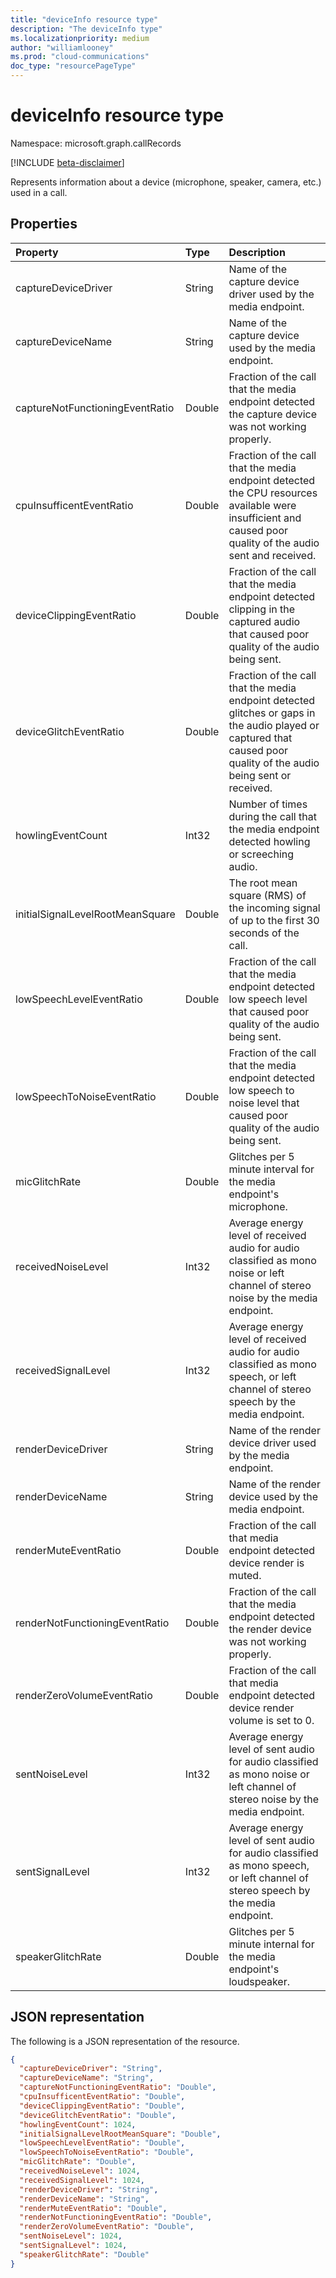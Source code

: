 ```yaml
---
title: "deviceInfo resource type"
description: "The deviceInfo type"
ms.localizationpriority: medium
author: "williamlooney"
ms.prod: "cloud-communications"
doc_type: "resourcePageType"
---
```


# deviceInfo resource type

Namespace: microsoft.graph.callRecords

[!INCLUDE [beta-disclaimer](../../includes/beta-disclaimer.md)]

Represents information about a device (microphone, speaker, camera, etc.) used in a call.

## Properties

| Property     | Type        | Description |
|:-------------|:------------|:------------|
|captureDeviceDriver|String|Name of the capture device driver used by the media endpoint.|
|captureDeviceName|String|Name of the capture device used by the media endpoint.|
|captureNotFunctioningEventRatio|Double|Fraction of the call that the media endpoint detected the capture device was not working properly.|
|cpuInsufficentEventRatio|Double|Fraction of the call that the media endpoint detected the CPU resources available were insufficient and caused poor quality of the audio sent and received.|
|deviceClippingEventRatio|Double|Fraction of the call that the media endpoint detected clipping in the captured audio that caused poor quality of the audio being sent.|
|deviceGlitchEventRatio|Double|Fraction of the call that the media endpoint detected glitches or gaps in the audio played or captured that caused poor quality of the audio being sent or received.|
|howlingEventCount|Int32|Number of times during the call that the media endpoint detected howling or screeching audio.|
|initialSignalLevelRootMeanSquare|Double|The root mean square (RMS) of the incoming signal of up to the first 30 seconds of the call.|
|lowSpeechLevelEventRatio|Double|Fraction of the call that the media endpoint detected low speech level that caused poor quality of the audio being sent.|
|lowSpeechToNoiseEventRatio|Double|Fraction of the call that the media endpoint detected low speech to noise level that caused poor quality of the audio being sent.|
|micGlitchRate|Double|Glitches per 5 minute interval for the media endpoint's microphone.|
|receivedNoiseLevel|Int32|Average energy level of received audio for audio classified as mono noise or left channel of stereo noise by the media endpoint.|
|receivedSignalLevel|Int32|Average energy level of received audio for audio classified as mono speech, or left channel of stereo speech by the media endpoint.|
|renderDeviceDriver|String|Name of the render device driver used by the media endpoint.|
|renderDeviceName|String|Name of the render device used by the media endpoint.|
|renderMuteEventRatio|Double|Fraction of the call that media endpoint detected device render is muted.|
|renderNotFunctioningEventRatio|Double|Fraction of the call that the media endpoint detected the render device was not working properly.|
|renderZeroVolumeEventRatio|Double|Fraction of the call that media endpoint detected device render volume is set to 0.|
|sentNoiseLevel|Int32|Average energy level of sent audio for audio classified as mono noise or left channel of stereo noise by the media endpoint.|
|sentSignalLevel|Int32|Average energy level of sent audio for audio classified as mono speech, or left channel of stereo speech by the media endpoint.|
|speakerGlitchRate|Double|Glitches per 5 minute internal for the media endpoint's loudspeaker.|


## JSON representation

The following is a JSON representation of the resource.

<!-- {
  "blockType": "resource",
  "optionalProperties": [

  ],
  "@odata.type": "microsoft.graph.callRecords.deviceInfo",
  "baseType": null
}-->

```json
{
  "captureDeviceDriver": "String",
  "captureDeviceName": "String",
  "captureNotFunctioningEventRatio": "Double",
  "cpuInsufficentEventRatio": "Double",
  "deviceClippingEventRatio": "Double",
  "deviceGlitchEventRatio": "Double",
  "howlingEventCount": 1024,
  "initialSignalLevelRootMeanSquare": "Double",
  "lowSpeechLevelEventRatio": "Double",
  "lowSpeechToNoiseEventRatio": "Double",
  "micGlitchRate": "Double",
  "receivedNoiseLevel": 1024,
  "receivedSignalLevel": 1024,
  "renderDeviceDriver": "String",
  "renderDeviceName": "String",
  "renderMuteEventRatio": "Double",
  "renderNotFunctioningEventRatio": "Double",
  "renderZeroVolumeEventRatio": "Double",
  "sentNoiseLevel": 1024,
  "sentSignalLevel": 1024,
  "speakerGlitchRate": "Double"
}
```

<!-- uuid: 16cd6b66-4b1a-43a1-adaf-3a886856ed98
2019-02-04 14:57:30 UTC -->
<!-- {
  "type": "#page.annotation",
  "description": "deviceInfo resource",
  "keywords": "",
  "section": "documentation",
  "tocPath": ""
}-->

